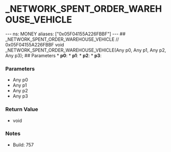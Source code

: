# _NETWORK_SPENT_ORDER_WAREHOUSE_VEHICLE

--- ns: MONEY aliases: ["0x05F04155A226FBBF"] --- ## _NETWORK_SPENT_ORDER_WAREHOUSE_VEHICLE  // 0x05F04155A226FBBF void _NETWORK_SPENT_ORDER_WAREHOUSE_VEHICLE(Any p0, Any p1, Any p2, Any p3);  ## Parameters * **p0**: * **p1**: * **p2**: * **p3**:

### Parameters
* Any p0
* Any p1
* Any p2
* Any p3

### Return Value
* void

### Notes
* Build: 757

